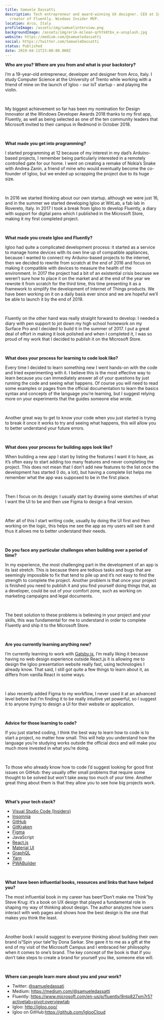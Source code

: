 ```yaml
---
title: Samuele Dassatti
description: Tech entrepreneur and award-winning UX designer. CEO at Igloo and
  creator of Fluently. Windows Insider MVP.
location: Arco, Italy
profileImage: /assets/img/samuelinterview.png
backgroundImage: /assets/img/erik-mclean-qrhtk8tbx_e-unsplash.jpg
website: https://medium.com/@samueledassatti
social: https://twitter.com/SamueleDassatti
status: Published
date: 2019-04-11T23:00:00.000Z
---
```

**Who are you? Where are you from and what is your backstory?**

I’m a 19-year-old entrepreneur, developer and designer from Arco, Italy. I study Computer Science at the University of Trento while working with a friend of mine on the launch of Igloo - our IoT startup - and playing the violin.

<br>

My biggest achievement so far has been my nomination for Design Innovator at the Windows Developer Awards 2018 thanks to my first app, Fluently, as well as being selected as one of the ten community leaders that Microsoft invited to their campus in Redmond in October 2018.

<br>

**What made you get into programming?**

I started programming at 12 because of my interest in my dad’s Arduino-based projects, I remember being particularly interested in a remotely controlled gate for our home. I went on creating a remake of Nokia’s Snake with Andrea Zanin, a friend of mine who would eventually become the co-founder of Igloo, but we ended up scrapping the project due to its huge size.

<br>

In 2016 we started thinking about our own startup, although we were just 16, and in the summer we started developing Igloo at WìtLab, a fab lab in Rovereto, Italy. In 2017 I took a break from Igloo to develop Fluently, a diary with support for digital pens which I published in the Microsoft Store, making it my first completed project.

<br>

**What made you create Igloo and Fluently?**

Igloo had quite a complicated development process: it started as a service to manage home devices with its own line up of compatible appliances, because I wanted to connect my Arduino-based projects to the internet, then we decided to rewrite from scratch at the end of 2016 and focus on making it compatible with devices to measure the health of the environment. In 2017 the project had a bit of an existential crisis because we weren’t sure how to place it on the market and at the end of the year we rewrote it from scratch for the third time, this time presenting it as a framework to simplify the development of Internet of Things products. We have been working on it on a daily basis ever since and we are hopeful we’ll be able to launch it by the end of 2019.

<br>

Fluently on the other hand was really straight forward to develop: I needed a diary with pen support to jot down my high school homework on my Surface Pro and I decided to build it in the summer of 2017. I put a great deal of effort in making it look polished and when I completed it, I was so proud of my work that I decided to publish it on the Microsoft Store.

<br>

**What does your process for learning to code look like?**

Every time I decided to learn something new I went hands-on with the code and tried experimenting with it. I believe this is the most effective way to learn because you can immediately answer all of your questions by just running the code and seeing what happens. Of course you will need to read some examples or pages from the official documentation to learn the basics syntax and concepts of the language you’re learning, but I suggest relying more on your experiments that the guides someone else wrote.

<br>

Another great way to get to know your code when you just started is trying to break it once it works to try and seeing what happens, this will allow you to better understand your future errors.

<br>

**What does your process for building apps look like?**

When building a new app I start by listing the features I want it to have, as it’s often easy to start adding too many features and never completing the project. This does not mean that I don’t add new features to the list once the development has started (I do, a lot), but having a complete list helps me remember what the app was supposed to be in the first place.

<br>

Then I focus on its design: I usually start by drawing some sketches of what I want the UI to be and then use Figma to design a final version.

<br>

After all of this I start writing code, usually by doing the UI first and then working on the logic, this helps me see the app as my users will see it and thus it allows me to better understand their needs.

<br>

**Do you face any particular challenges when building over a period of time?**

In my experience, the most challenging part in the development of an app is its last stretch. This is because there are tedious tasks and bugs that are seemingly impossible to fix that tend to pile up and it’s not easy to find the strength to complete the project. Another problem is that once your project is finished you need to publish it and you find yourself doing things that, as a developer, could be out of your comfort zone, such as working on marketing campaigns and legal documents.

<br>

The best solution to these problems is believing in your project and your skills, this was fundamental for me to understand in order to complete Fluently and ship it to the Microsoft Store.

<br>

**Are you currently learning anything new?**

I’m currently learning to work with [Gatsby.js](https://www.gatsbyjs.org/), I’m really liking it because having no web design experience outside React.js it is allowing me to design the Igloo presentation website really fast, using technologies I already know. That said, I still got quite a few things to learn about it, as differs from vanilla React in some ways.

<br>

I also recently added Figma to my workflow, I never used it at an advanced level before but I’m finding it to be really intuitive yet powerful, so I suggest it to anyone trying to design a UI for their website or application.

<br>

**Advice for those learning to code?**

If you just started coding, I think the best way to learn how to code is to start a project, no matter how small. This will help you understand how the language you’re studying works outside the official docs and will make you much more invested in what you’re doing.

<br>

To those who already know how to code I’d suggest looking for good first issues on GitHub: they usually offer small problems that require some thought to be solved but won’t take away too much of your time. Another great thing about them is that they allow you to see how big projects work.

<br>

**What’s your tech stack?**

* [Visual Studio Code (Insiders)](https://code.visualstudio.com/insiders/)
* [Insomnia](https://insomnia.rest/)
* [GitHub](https://github.com/)
* [GitKraken](https://www.gitkraken.com/git-client)
* [Figma](https://www.figma.com/)
* JavaScript
* [React.js](https://reactjs.org/)
* [Material UI](https://material-ui.com/)
* [GraphQL](https://graphql.org/)
* [Yarn](https://yarnpkg.com/en/)
* [PWABuilder](https://www.pwabuilder.com/)

<br>

**What have been influential books, resources and links that have helped you?**

The most influential book in my career has been“Don’t make me Think”by Steve Krug: it’s a book on UX design that played a fundamental role in shaping my way of thinking about design. The author analyzes how users interact with web pages and shows how the best design is the one that makes you think the least.

<br>

Another book I would suggest to everyone thinking about building their own brand is“Spin your tale”by Dona Sarkar. She gave it to me as a gift at the end of my visit of the Microsoft Campus and I embraced her philosophy when it comes to one’s brand. The key concept of the book is that if you don’t take steps to create a brand for yourself you like, someone else will.

<br>

**Where can people learn more about you and your work?**

* Twitter: [@samueledassati](https://twitter.com/SamueleDassatti)
* Medium: <https://medium.com/@samueledassatti>
* Fluently: <https://www.microsoft.com/en-us/p/fluently/9ntp827xm7r5?activetab=pivot:overviewtab>
* Igloo: <http://igloo.ooo/>
* Igloo on GitHub:<https://github.com/IglooCloud>